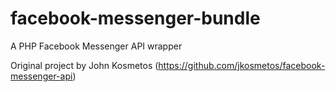 # facebook-messenger-bundle
A PHP Facebook Messenger API wrapper

Original project by John Kosmetos (https://github.com/jkosmetos/facebook-messenger-api)
